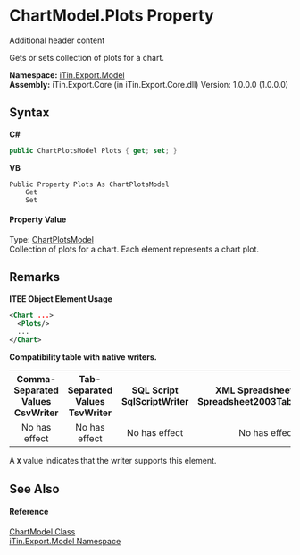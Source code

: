# ChartModel.Plots Property 
Additional header content 

Gets or sets collection of plots for a chart.

**Namespace:**&nbsp;<a href="N_iTin_Export_Model">iTin.Export.Model</a><br />**Assembly:**&nbsp;iTin.Export.Core (in iTin.Export.Core.dll) Version: 1.0.0.0 (1.0.0.0)

## Syntax

**C#**<br />
``` C#
public ChartPlotsModel Plots { get; set; }
```

**VB**<br />
``` VB
Public Property Plots As ChartPlotsModel
	Get
	Set
```


#### Property Value
Type: <a href="T_iTin_Export_Model_ChartPlotsModel">ChartPlotsModel</a><br />Collection of plots for a chart. Each element represents a chart plot.

## Remarks

**ITEE Object Element Usage**<br />
``` XML
<Chart ...>
  <Plots/>
  ...
</Chart>
```


<strong>Compatibility table with native writers.</strong><table><tr><th>Comma-Separated Values<br />CsvWriter</th><th>Tab-Separated Values<br />TsvWriter</th><th>SQL Script<br />SqlScriptWriter</th><th>XML Spreadsheet 2003<br />Spreadsheet2003TabularWriter</th></tr><tr><td align="center">No has effect</td><td align="center">No has effect</td><td align="center">No has effect</td><td align="center">No has effect</td></tr></table> A <strong>`X`</strong> value indicates that the writer supports this element.


## See Also


#### Reference
<a href="T_iTin_Export_Model_ChartModel">ChartModel Class</a><br /><a href="N_iTin_Export_Model">iTin.Export.Model Namespace</a><br />